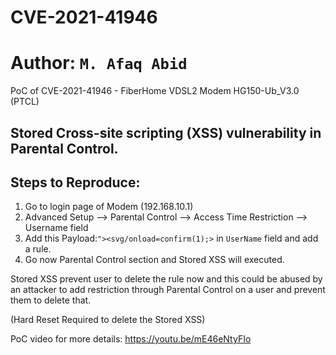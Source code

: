 # CVE-2021-41946

# Author: ``M. Afaq Abid``

PoC of CVE-2021-41946 - FiberHome VDSL2 Modem HG150-Ub_V3.0 (PTCL)

## Stored Cross-site scripting (XSS) vulnerability in Parental Control.


## Steps to Reproduce:

1. Go to login page of Modem (192.168.10.1)
2. Advanced Setup --> Parental Control --> Access Time Restriction --> Username field
3. Add this Payload:``"><svg/onload=confirm(1);>`` in ``UserName`` field and add a rule.
4. Go now Parental Control section and Stored XSS will executed. 

Stored XSS prevent user to delete the rule now and this could be abused by an attacker to add restriction through Parental Control on a user and prevent them to delete that.

(Hard Reset Required to delete the Stored XSS)

PoC video for more details: https://youtu.be/mE46eNtyFIo
